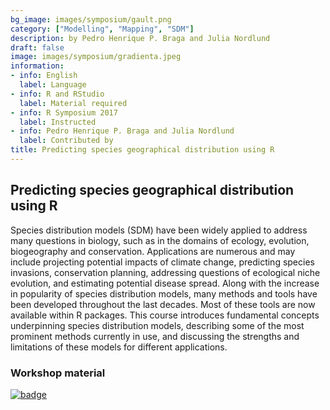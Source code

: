 ```yaml
---
bg_image: images/symposium/gault.png
category: ["Modelling", "Mapping", "SDM"]
description: by Pedro Henrique P. Braga and Julia Nordlund
draft: false
image: images/symposium/gradienta.jpeg
information:
- info: English
  label: Language
- info: R and RStudio
  label: Material required
- info: R Symposium 2017
  label: Instructed
- info: Pedro Henrique P. Braga and Julia Nordlund
  label: Contributed by
title: Predicting species geographical distribution using R
---
```


## Predicting species geographical distribution using R

Species distribution models (SDM) have been widely applied to address many questions in biology, such as in the domains of ecology, evolution, biogeography and conservation. Applications are numerous and may include projecting potential impacts of climate change, predicting species invasions, conservation planning, addressing questions of ecological niche evolution, and estimating potential disease spread. Along with the increase in popularity of species distribution models, many methods and tools have been developed throughout the last decades. Most of these tools are now available within R packages. This course introduces fundamental concepts underpinning species distribution models, describing some of the most prominent methods currently in use, and discussing the strengths and limitations of these models for different applications.

### Workshop material

[![badge](https://img.shields.io/static/v1?style=for-the-badge&label=Presentation&message=Open&color=BF616A)](https://pedrohbraga.github.io/SpeciesDistribModelling-in-R-Workshop/sdm_workshop.html)
